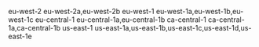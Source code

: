 eu-west-2   eu-west-2a,eu-west-2b  eu-west-1   eu-west-1a,eu-west-1b,eu-west-1c  eu-central-1   eu-central-1a,eu-central-1b  ca-central-1   ca-central-1a,ca-central-1b  us-east-1   us-east-1a,us-east-1b,us-east-1c,us-east-1d,us-east-1e